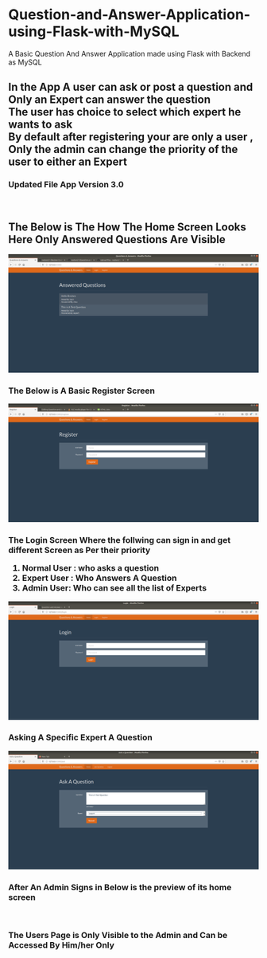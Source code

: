 # Question-and-Answer-Application-using-Flask-with-MySQL
A Basic Question And Answer Application made using Flask with Backend as MySQL
<h2> In the App A user can ask or post a question and Only an Expert can answer the question <br>
  The user has choice to select which expert he wants to ask<br>
  By default after registering your are only a user , <br> Only the admin can change the priority of the user to either an Expert<br>
</h2>
<h3> Updated File App Version 3.0 <br>
</h3>

<br>
<h2> The Below is The How The Home Screen Looks <br>
Here Only Answered Questions Are Visible</h2>
<img src="https://raw.githubusercontent.com/reuben21/Question-and-Answer-Application-using-Flask-with-MySQL/master/App%20Version%203.0/home.png")
<br>
<h3>The Below is A Basic Register Screen </h3>

![](https://raw.githubusercontent.com/reuben21/Question-and-Answer-Application-using-Flask-with-MySQL/master/App%20Version%202.0/Register.png)

<h3> The Login Screen Where the follwing can sign in and get different Screen as Per their priority<br>
   <ol>
  <li>Normal User : who asks a question</li>
  <li>Expert User : Who Answers A Question</li>
  <li>Admin User: Who can see all the list of Experts</li>
</ol> 
  </h3>

![](https://raw.githubusercontent.com/reuben21/Question-and-Answer-Application-using-Flask-with-MySQL/master/App%20Version%202.0/Login.png)

<h3> Asking A Specific Expert A Question </h3>

![](https://raw.githubusercontent.com/reuben21/Question-and-Answer-Application-using-Flask-with-MySQL/master/App%20Version%202.0/askaQ.png)

<h3>After An Admin Signs in Below is the preview of its home screen </h3>
<img src="" >
<h3> The Users Page is Only Visible to the Admin and Can be Accessed By Him/her Only</h3>
<img src="" >
